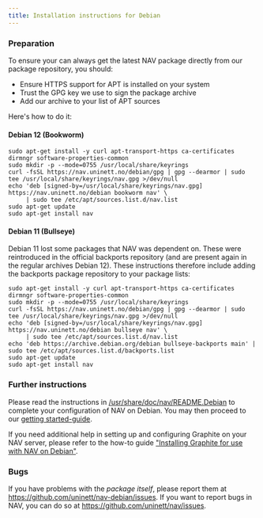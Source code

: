 ```yaml
---
title: Installation instructions for Debian
---
```


### Preparation

To ensure your can always get the latest NAV package directly from our package repository, you should:

  - Ensure HTTPS support for APT is installed on your system
  - Trust the GPG key we use to sign the package archive
  - Add our archive to your list of APT sources

Here's how to do it:

#### Debian 12 (Bookworm)

    sudo apt-get install -y curl apt-transport-https ca-certificates dirmngr software-properties-common
    sudo mkdir -p --mode=0755 /usr/local/share/keyrings
    curl -fsSL https://nav.uninett.no/debian/gpg | gpg --dearmor | sudo tee /usr/local/share/keyrings/nav.gpg >/dev/null
    echo 'deb [signed-by=/usr/local/share/keyrings/nav.gpg] https://nav.uninett.no/debian bookworm nav' \
         | sudo tee /etc/apt/sources.list.d/nav.list
    sudo apt-get update
    sudo apt-get install nav

#### Debian 11 (Bullseye)

Debian 11 lost some packages that NAV was dependent on. These were reintroduced in the official backports repository (and are present again in the regular archives Debian 12).  These instructions therefore include adding the backports package repository to your package lists:

    sudo apt-get install -y curl apt-transport-https ca-certificates dirmngr software-properties-common
    sudo mkdir -p --mode=0755 /usr/local/share/keyrings
    curl -fsSL https://nav.uninett.no/debian/gpg | gpg --dearmor | sudo tee /usr/local/share/keyrings/nav.gpg >/dev/null
    echo 'deb [signed-by=/usr/local/share/keyrings/nav.gpg] https://nav.uninett.no/debian bullseye nav' \
         | sudo tee /etc/apt/sources.list.d/nav.list
    echo 'deb https://archive.debian.org/debian bullseye-backports main' | sudo tee /etc/apt/sources.list.d/backports.list
    sudo apt-get update
    sudo apt-get install nav

### Further instructions

Please read the instructions in [/usr/share/doc/nav/README.Debian](https://raw.githubusercontent.com/Uninett/nav-debian/master/debian/README.Debian) to complete your configuration of NAV on Debian. You may then proceed to our [getting started-guide](https://nav.readthedocs.io/en/latest/intro/getting-started.html).

If you need additional help in setting up and configuring Graphite on your NAV server, please refer to the how-to guide ["Installing Graphite for use with NAV on Debian"](https://nav.readthedocs.io/en/latest/howto/installing-graphite-on-debian.html).

### Bugs

If you have problems with the *package itself*, please report them at <https://github.com/uninett/nav-debian/issues>. If you want to report bugs in NAV, you can do so at <https://github.com/uninett/nav/issues>.
